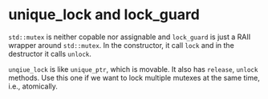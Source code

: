

# unique_lock and lock_guard

`std::mutex` is neither copable nor assignable
and `lock_guard` is just a RAII wrapper around `std::mutex`.
In the constructor, it call `lock` and in the destructor it calls
`unlock`.

`unqiue_lock` is like `unique_ptr`, which is movable. It also
has `release`, `unlock` methods. Use this one if we want to lock
multiple mutexes at the same time, i.e., atomically.
